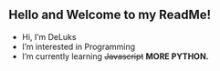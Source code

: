 ## Hello and Welcome to my ReadMe!

- Hi, I’m DeLuks
- I’m interested in Programming
- I’m currently learning ~~Javascript~~ **MORE PYTHON.**

<!---
DeLuks2006/DeLuks2006 is a ✨ special ✨ repository because its `README.md` (this file) appears on your GitHub profile.
You can click the Preview link to take a look at your changes.
--->
